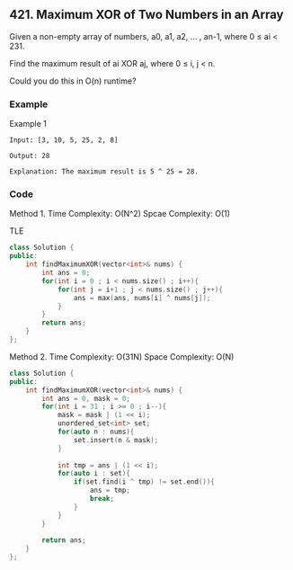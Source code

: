 ## 421. Maximum XOR of Two Numbers in an Array

Given a non-empty array of numbers, a0, a1, a2, … , an-1, where 0 ≤ ai < 231.

Find the maximum result of ai XOR aj, where 0 ≤ i, j < n.

Could you do this in O(n) runtime?

### Example
Example 1
```
Input: [3, 10, 5, 25, 2, 8]

Output: 28

Explanation: The maximum result is 5 ^ 25 = 28.
```

### Code
Method 1.
Time Complexity: O(N^2)
Spcae Complexity: O(1)

TLE

```c++
class Solution {
public:
    int findMaximumXOR(vector<int>& nums) {
        int ans = 0;
        for(int i = 0 ; i < nums.size() ; i++){
            for(int j = i+1 ; j < nums.size() ; j++){
                ans = max(ans, nums[i] ^ nums[j]);
            }
        }
        return ans;
    }
};
```


Method 2.
Time Complexity: O(31N)
Space Complexity: O(N)
```c++
class Solution {
public:
    int findMaximumXOR(vector<int>& nums) {
        int ans = 0, mask = 0;
        for(int i = 31 ; i >= 0 ; i--){
            mask = mask | (1 << i);
            unordered_set<int> set;
            for(auto n : nums){
                set.insert(n & mask);
            }
            
            int tmp = ans | (1 << i);
            for(auto i : set){
                if(set.find(i ^ tmp) != set.end()){
                    ans = tmp;
                    break;
                }
            }
        }
        
        return ans;
    }
};
```

